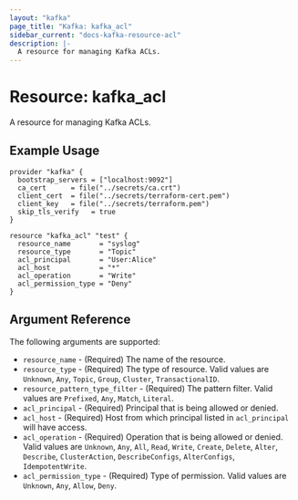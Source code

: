 ```yaml
---
layout: "kafka"
page_title: "Kafka: kafka_acl"
sidebar_current: "docs-kafka-resource-acl"
description: |-
  A resource for managing Kafka ACLs.
---
```


# Resource: kafka_acl

A resource for managing Kafka ACLs.

## Example Usage

```hcl
provider "kafka" {
  bootstrap_servers = ["localhost:9092"]
  ca_cert      = file("../secrets/ca.crt")
  client_cert  = file("../secrets/terraform-cert.pem")
  client_key   = file("../secrets/terraform.pem")
  skip_tls_verify   = true
}

resource "kafka_acl" "test" {
  resource_name       = "syslog"
  resource_type       = "Topic"
  acl_principal       = "User:Alice"
  acl_host            = "*"
  acl_operation       = "Write"
  acl_permission_type = "Deny"
}
```

## Argument Reference

The following arguments are supported:

* `resource_name` - (Required) The name of the resource.
* `resource_type` - (Required) The type of resource. Valid values are `Unknown`,
  `Any`, `Topic`, `Group`, `Cluster`, `TransactionalID`.
* `resource_pattern_type_filter` - (Required) The pattern filter. Valid values
  are `Prefixed`, `Any`, `Match`, `Literal`.
* `acl_principal` - (Required) Principal that is being allowed or denied.
* `acl_host` - (Required) Host from which principal listed in `acl_principal`
  will have access.
* `acl_operation` - (Required) Operation that is being allowed or denied. Valid
  values are `Unknown`, `Any`, `All`, `Read`, `Write`, `Create`, `Delete`, `Alter`,
  `Describe`, `ClusterAction`, `DescribeConfigs`, `AlterConfigs`, `IdempotentWrite`.
* `acl_permission_type` - (Required) Type of permission. Valid values are `Unknown`,
  `Any`, `Allow`, `Deny`.
